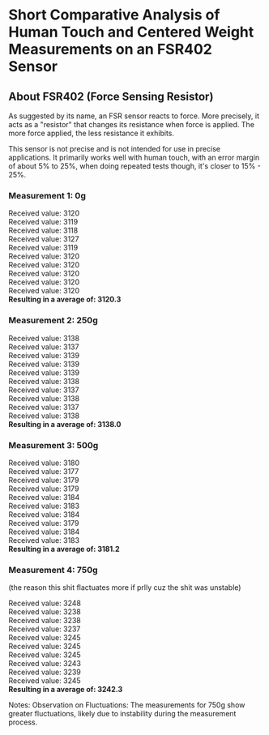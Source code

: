 # Short Comparative Analysis of Human Touch and Centered Weight Measurements on an FSR402 Sensor
## About FSR402 (Force Sensing Resistor)
As suggested by its name, an FSR sensor reacts to force. More precisely, it acts as a "resistor" that changes its resistance when force is applied. The more force applied, the less resistance it exhibits.<br /> 


This sensor is not precise and is not intended for use in precise applications. It primarily works well with human touch, with an error margin of about 5% to 25%, when doing repeated tests though, it's closer to
15% - 25%.

### <b>Measurement 1: 0g</b><br />

Received value: 3120<br /> 
Received value: 3119<br /> 
Received value: 3118<br /> 
Received value: 3127<br /> 
Received value: 3119<br /> 
Received value: 3120<br /> 
Received value: 3120<br /> 
Received value: 3120<br /> 
Received value: 3120<br /> 
Received value: 3120<br /> 
<b>Resulting in a average of: 3120.3</b>

### <b>Measurement 2: 250g</b><br />

Received value: 3138<br /> 
Received value: 3137<br /> 
Received value: 3139<br /> 
Received value: 3139<br /> 
Received value: 3139<br /> 
Received value: 3138<br /> 
Received value: 3137<br /> 
Received value: 3138<br /> 
Received value: 3137<br /> 
Received value: 3138<br /> 
<b>Resulting in a average of: 3138.0</b>

### <b>Measurement 3: 500g</b><br />

Received value: 3180<br /> 
Received value: 3177<br /> 
Received value: 3179<br /> 
Received value: 3179<br /> 
Received value: 3184<br /> 
Received value: 3183<br /> 
Received value: 3184<br /> 
Received value: 3179<br /> 
Received value: 3184<br /> 
Received value: 3183<br /> 
<b>Resulting in a average of: 3181.2</b>

### <b>Measurement 4: 750g</b><br />
(the reason this shit flactuates more if prlly cuz the shit was unstable)

Received value: 3248<br /> 
Received value: 3238<br /> 
Received value: 3238<br /> 
Received value: 3237<br /> 
Received value: 3245<br /> 
Received value: 3245<br /> 
Received value: 3245<br /> 
Received value: 3243<br /> 
Received value: 3239<br /> 
Received value: 3245<br /> 
<b>Resulting in a average of: 3242.3</b>

Notes:
Observation on Fluctuations:
The measurements for 750g show greater fluctuations, likely due to instability during the measurement process.


